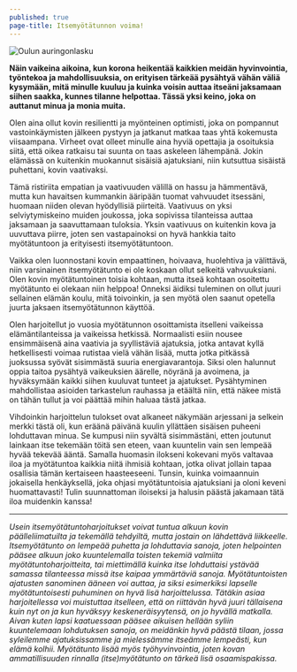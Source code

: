 ```yaml
---
published: true
page-title: Itsemyötätunnon voima!
---
```

![Oulun auringonlasku]({{site.baseurl}}/uploaded-images/oulun-auringonlasku.jpeg)


**Näin vaikeina aikoina, kun korona heikentää kaikkien meidän hyvinvointia, työntekoa ja mahdollisuuksia, on erityisen tärkeää pysähtyä vähän väliä kysymään, mitä minulle kuuluu ja kuinka voisin auttaa itseäni jaksamaan siihen saakka, kunnes tilanne helpottaa. Tässä yksi keino, joka on auttanut minua ja monia muita.**

Olen aina ollut kovin resilientti ja myönteinen optimisti, joka on pompannut vastoinkäymisten jälkeen pystyyn ja jatkanut matkaa taas yhtä kokemusta viisaampana. Virheet ovat olleet minulle aina hyviä opettajia ja osoituksia siitä, että oikea ratkaisu tai suunta on taas askeleen lähempänä. Jokin elämässä on kuitenkin muokannut sisäisiä ajatuksiani, niin kutsuttua sisäistä puhettani, kovin vaativaksi.

Tämä ristiriita empatian ja vaativuuden välillä on hassu ja hämmentävä, mutta kun havaitsen kummankin ääripään tuomat vahvuudet itsessäni, huomaan niiden olevan hyödyllisiä piirteitä. Vaativuus on yksi selviytymiskeino muiden joukossa, joka sopivissa tilanteissa auttaa jaksamaan ja saavuttamaan tuloksia. Yksin vaativuus on kuitenkin kova ja uuvuttava piirre, joten sen vastapainoksi on hyvä hankkia taito myötätuntoon ja erityisesti itsemyötätuntoon.

Vaikka olen luonnostani kovin empaattinen, hoivaava, huolehtiva ja välittävä, niin varsinainen itsemyötätunto ei ole koskaan ollut selkeitä vahvuuksiani. Olen kovin myötätuntoinen toisia kohtaan, mutta itseä kohtaan osoitettu myötätunto ei olekaan niin helppoa! Onneksi äidiksi tuleminen on ollut juuri sellainen elämän koulu, mitä toivoinkin, ja sen myötä olen saanut opetella juurta jaksaen itsemyötätunnon käyttöä.

Olen harjoitellut jo vuosia myötätunnon osoittamista itselleni vaikeissa elämäntilanteissa ja vaikeissa hetkissä. Normaalisti esiin nousee ensimmäisenä aina vaativia ja syyllistäviä ajatuksia, jotka antavat kyllä hetkellisesti voimaa rutistaa vielä vähän lisää, mutta jotka pitkässä juoksussa syövät sisimmästä suuria energiavarantoja. Siksi olen halunnut oppia taitoa pysähtyä vaikeuksien äärelle, nöyränä ja avoimena, ja hyväksymään kaikki siihen kuuluvat tunteet ja ajatukset. Pysähtyminen mahdollistaa asioiden tarkastelun rauhassa ja etäältä niin, että näkee mistä on tähän tullut ja voi päättää mihin haluaa tästä jatkaa.

Vihdoinkin harjoittelun tulokset ovat alkaneet näkymään arjessani ja selkein merkki tästä oli, kun eräänä päivänä kuulin yllättäen sisäisen puheeni lohduttavan minua. Se kumpusi niin syvältä sisimmästäni, etten joutunut lainkaan itse tekemään töitä sen eteen, vaan kuuntelin vain sen lempeää hyvää tekevää ääntä. Samalla huomasin ilokseni kokevani myös valtavaa iloa ja myötätuntoa kaikkia niitä ihmisiä kohtaan, jotka olivat jollain tapaa osallisia tämän kertaiseen haasteeseeni. Tunsin, kuinka voimaannuin jokaisella henkäyksellä, joka ohjasi myötätuntoisia ajatuksiani ja oloni keveni huomattavasti! Tulin suunnattoman iloiseksi ja halusin päästä jakamaan tätä iloa muidenkin kanssa!

___

_Usein itsemyötätuntoharjoitukset voivat tuntua alkuun kovin päälleliimatuilta ja tekemällä tehdyiltä, mutta jostain on lähdettävä liikkeelle. Itsemyötätunto on lempeää puhetta ja lohduttavia sanoja, joten helpointen pääsee alkuun joko kuuntelemalla toisten tekemiä valmiita myötätuntoharjoitteita, tai miettimällä kuinka itse lohduttaisi ystävää samassa tilanteessa missä itse kaipaa ymmärtäviä sanoja. Myötätuntoisten ajatusten sanominen ääneen voi auttaa, ja siksi esimerkiksi lapselle myötätuntoisesti puhuminen on hyvä lisä harjoittelussa. Tätäkin asiaa harjoitellessa voi muistuttaa itselleen, että on riittävän hyvä juuri tällaisena kuin nyt on ja kun hyväksyy keskeneräisyytensä, on jo hyvällä matkalla. Aivan kuten lapsi kaatuessaan pääsee aikuisen hellään syliin kuuntelemaan lohdutuksen sanoja, on meidänkin hyvä päästä tilaan, jossa syleilemme ajatuksissamme ja mielessämme itseämme lempeästi, kun elämä kolhii. Myötätunto lisää myös työhyvinvointia, joten kovan ammatillisuuden rinnalla (itse)myötätunto on tärkeä lisä osaamispakissa._
